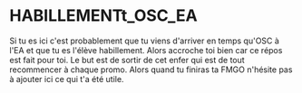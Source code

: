 # HABILLEMENTt_OSC_EA
Si tu es ici c'est probablement que tu viens d'arriver en temps qu'OSC à l'EA et que tu es l'élève habillement. Alors accroche toi bien car ce répos est fait pour toi. Le but est de sortir de cet enfer qui est de tout recommencer à chaque promo. Alors quand tu finiras ta FMGO n'hésite pas à ajouter ici ce qui t'a été utile. 
